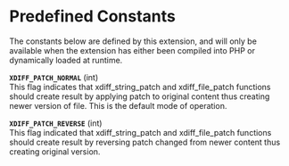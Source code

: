 Predefined Constants
====================

The constants below are defined by this extension, and will only be
available when the extension has either been compiled into PHP or
dynamically loaded at runtime.

**`XDIFF_PATCH_NORMAL`** (<span class="type">int</span>)  
<span class="simpara"> This flag indicates that <span
class="function">xdiff\_string\_patch</span> and <span
class="function">xdiff\_file\_patch</span> functions should create
result by applying patch to original content thus creating newer version
of file. This is the default mode of operation. </span>

**`XDIFF_PATCH_REVERSE`** (<span class="type">int</span>)  
<span class="simpara"> This flag indicated that <span
class="function">xdiff\_string\_patch</span> and <span
class="function">xdiff\_file\_patch</span> functions should create
result by reversing patch changed from newer content thus creating
original version. </span>
